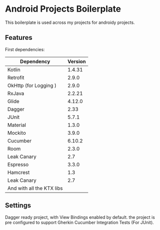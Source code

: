 # Android Projects Boilerplate

This boilerplate is used across my projects for androidy projects.

## Features

First dependencies:

| Dependency                  | Version |
| --------------------------- | ------- |
| Kotlin                      | 1.4.31  |
| Retrofit                    | 2.9.0   |
| OkHttp (for Logging )       | 2.9.0   |
| RxJava                      | 2.2.21  |
| Glide                       | 4.12.0  |
| Dagger                      | 2.33    |
| JUnit                       | 5.7.1   |
| Material                    | 1.3.0   |
| Mockito                     | 3.9.0   |
| Cucumber                    | 6.10.2  |
| Room                        | 2.3.0   |
| Leak Canary                 | 2.7     |
| Espresso                    | 3.3.0   |
| Hamcrest                    | 1.3     |
| Leak Canary                 | 2.7     |
| And with all the KTX libs   |         |

## Settings

Dagger ready project, with View Bindings enabled by default. the project is pre configured to support Gherkin Cucumber Integration Tests (For JUnit).
